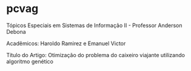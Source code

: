 pcvag
=====

Tópicos Especiais em Sistemas de Informação II - Professor Anderson Debona

Acadêmicos: Haroldo Ramirez e Emanuel Victor

Título do Artigo: Otimização do problema do caixeiro viajante utilizando algoritmo genético
